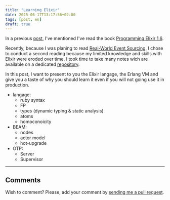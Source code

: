 ```yaml
---
title: "Learning Elixir"
date: 2025-06-17T13:17:56+02:00
tags: [post, en]
draft: true
---
```


In a previous [post](../using-processes-for-better-resilience/), I've mentioned I've read the book [Programming Elixir 1.6](https://pragprog.com/titles/elixir16/programming-elixir-1-6/).  

Recently, because I was planing to read [Real-World Event Sourcing](https://pragprog.com/titles/khpes/real-world-event-sourcing/), I chose to conduct a second reading because my limited knowledge and skills with Elixir were eroded over time. I took time to take many notes wich are available on a dedicated [repository](https://github.com/RomainTrm/Book-ElixirExercices).  

In this post, I want to present to you the Elixir langage, the Erlang VM and give you a taste of why you should learn it even if you will not going use it in production.

- langage:  
  - ruby syntax
  - FP
  - types (dynamic typing & static analysis)
  - atoms
  - homoconoicity
- BEAM:  
  - nodes
  - actor model
  - hot-upgrade
- OTP:
  - Server
  - Supervisor

---

## Comments

<!--Add your comment here-->

Wish to comment? Please, add your comment by [sending me a pull request](https://github.com/RomainTrm/Blog?tab=readme-ov-file#how-to-comment).
